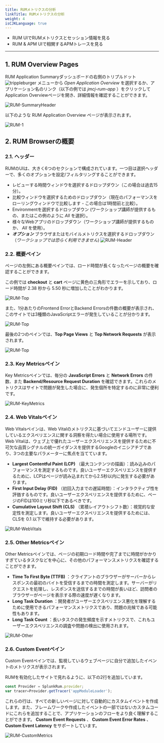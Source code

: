 ```yaml
---
title: RUMメトリクスの分析
linkTitle: RUMメトリクスの分析
weight: 4
isCJKLanguage: true
---
```


* RUM UIでRUMメトリクスとセッション情報を見る
* RUM & APM UIで相関するAPMトレースを見る

---

## 1. RUM Overview Pages

RUM Application Summaryダッシュボードの右側のトリプルドット ![trippleburger](../../images/trippleburger.png) メニューから *Open Application Overview* を選択するか、アプリケーション名のリンク（以下の例では *jmcj-rum-app* ）をクリックして Application Overviewページを開き、詳細情報を確認することができます。

![RUM-SummaryHeader](../../images/summaryHeader.png)

以下のような RUM Application Overview ページが表示されます。

![RUM-1](../../images/RUM-1.png)

## 2. RUM Browserの概要

### 2.1. ヘッダー

RUMのUIは、大きく6つのセクションで構成されています。一つ目は選択ヘッダーで、多くのオプションを設定/フィルタリングすることができます。

* レビューする時間ウィンドウを選択するドロップダウン（この場合は過去15分）。
* 比較ウィンドウを選択するためのドロップダウン（現在のパフォーマンスをローリングウィンドウで比較します - この場合は1時間前と比較）。
* Environmentを選択するドロップダウン (ワークショップ講師が提供するもの、またはこの例のように *All* を選択）。
* 様々なWebアプリのドロップダウン（ワークショップ講師が提供するものか、 *All* を使用）。
* ***オプション*** ブラウザまたはモバイルメトリクスを選択するドロップダウン（*ワークショップでは恐らく利用できません*)
![RUM-Header](../../images/RUM-Header.png)

### 2.2. 概要ペイン

ページの左側にある概要ペインでは、ロード時間が長くなったページの概要を確認することができます。

この例では **checkout** と **cart** ページに黄色の三角形でエラーを示しており、ロード時間が 2.38 秒から 5.50 秒に増加したことがわかります。

<!-- ![RUM-Top](../../images/RUM-TOP.png) -->

![RUM-Top](../../images/RUM-Page-Load-Times.png)

また、1分あたりのFrontend ErrorとBackend Errorsの件数の概要が表示され、このサイトでは3種類のJavaScriptエラーが発生していることが分かります。

![RUM-Top](../../images/RUM-JS-Errors.png)

最後の2つのペインでは、**Top Page Views** と **Top Network Requests** が表示されます。

![RUM-Top](../../images/RUM-Page-Views-Network.png)

### 2.3. Key Metricsペイン

Key Metricsペインでは、毎分の **JavaScript Errors** と **Network Errors** の件数、また **Backend/Resource Request Duration** を確認できます。これらのメトリクスはサイトで問題が発生した場合に、発生個所を特定するのに非常に便利です。

![RUM-KeyMetrics](../../images/RUM-Key-Metrics.png)

### 2.4. Web Vitalsペイン

Web Vitalsペインは、Web Vitalのメトリクスに基づいてエンドユーザーに提供しているエクスペリエンスに関する洞察を得たい場合に使用する場所です。
Web Vitalは、ウェブ上で優れたユーザーエクスペリエンスを提供するために不可欠な品質シグナルの統一ガイダンスを提供するGoogleのイニシアチブであり、3つの主要なパラメーターに焦点を当てています。

* **Largest Contentful Paint (LCP)** （最大コンテンツの描画）：読み込みのパフォーマンスを測定するものです。良いユーザーエクスペリエンスを提供するために、LCPはページが読み込まれてから2.5秒以内に発生する必要があります。
* **First Input Delay (FID)** （初回入力までの遅延時間）：インタラクティブ性を評価するものです。良いユーザーエクスペリエンスを提供するために、ページのFIDは100ミリ秒以下であるべきです。
* **Cumulative Layout Shift (CLS)** （累積レイアウトシフト数）：視覚的な安定性を測定します。良いユーザーエクスペリエンスを提供するためには、CLSを 0.1 以下で維持する必要があります。

![RUM-WebVitals](../../images/RUM-Web-Vitals.png)

### 2.5. Other Metricsペイン

Other Metricsペインでは、ページの初期ロード時間や完了までに時間がかかりすぎているタスクなどを中心に、その他のパフォーマンスメトリクスを確認することができます。

* **Time To First Byte (TTFB)** ：クライアントのブラウザーがサーバーからレスポンスの最初のバイトを受信するまでの時間を測定します。サーバーがリクエストを処理し、レスポンスを送信するまでの時間が長いほど、訪問者のブラウザーがページを表示する際の速度が遅くなります。
* **Long Task Duration** ：開発者がユーザーエクスペリエンス悪化を理解するために使用できるパフォーマンスメトリクスであり、問題の兆候である可能性もあります。
* **Long Task Count** ：長いタスクの発生頻度を示すメトリクスで、これもユーザーエクスペリエンスの調査や問題の検出に使用されます。

![RUM-Other](../../images/RUM-Other.png)

### 2.6. Custom Eventペイン

Custom Eventペインでは、監視しているウェブページに自分で追加したイベントのメトリクスが表示されます。

RUMを有効化したサイトで見れるように、以下の2行を追加しています。

```javascript
const Provider = SplunkRum.provider;
var tracer=Provider.getTracer('appModuleLoader');
```

これらの行は、すべての新しいページに対して自動的にカスタムイベントを作成します。また、フレームワークや作成したイベントの一部ではないカスタムコードにこれらを追加することで、アプリケーションのフローをより良く理解することができます。
**Custom Event Requests** 、 **Custom Event Error Rates** 、 **Custom Event Latency** をサポートしています。

![RUM-CustomMetrics](../../images/RUM-Custom-Events.png)

